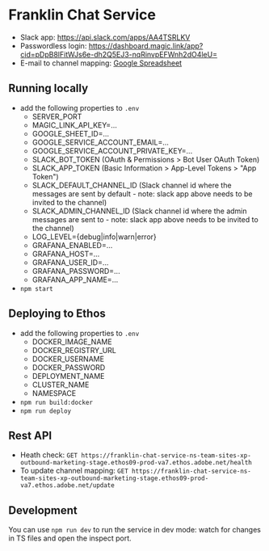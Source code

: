 # Franklin Chat Service
- Slack app: https://api.slack.com/apps/AA4TSRLKV
- Passwordless login: https://dashboard.magic.link/app?cid=pDpB8lFitWJs6e-dh2Q5EJ3-nqRinvpEFWnh2dO4leU=
- E-mail to channel mapping: [Google Spreadsheet](https://docs.google.com/spreadsheets/d/1ODgfW1hBKvVM1yBfMX06EBUpL_kPfUNMkctCuiNRoWw/edit?usp=sharing) 

## Running locally
- add the following properties to `.env`
  - SERVER_PORT
  - MAGIC_LINK_API_KEY=...
  - GOOGLE_SHEET_ID=...
  - GOOGLE_SERVICE_ACCOUNT_EMAIL=...
  - GOOGLE_SERVICE_ACCOUNT_PRIVATE_KEY=...
  - SLACK_BOT_TOKEN  (OAuth & Permissions > Bot User OAuth Token)
  - SLACK_APP_TOKEN (Basic Information > App-Level Tokens > "App Token")
  - SLACK_DEFAULT_CHANNEL_ID (Slack channel id where the messages are sent by default - note: slack app above needs to be invited to the channel)
  - SLACK_ADMIN_CHANNEL_ID (Slack channel id where the admin messages are sent to - note: slack app above needs to be invited to the channel)
  - LOG_LEVEL={debug|info|warn|error}
  - GRAFANA_ENABLED=...
  - GRAFANA_HOST=...
  - GRAFANA_USER_ID=...
  - GRAFANA_PASSWORD=...
  - GRAFANA_APP_NAME=...
- `npm start`

## Deploying to Ethos
- add the following properties to `.env`
  - DOCKER_IMAGE_NAME
  - DOCKER_REGISTRY_URL
  - DOCKER_USERNAME
  - DOCKER_PASSWORD
  - DEPLOYMENT_NAME
  - CLUSTER_NAME
  - NAMESPACE
- `npm run build:docker`
- `npm run deploy`

## Rest API
- Heath check: `GET https://franklin-chat-service-ns-team-sites-xp-outbound-marketing-stage.ethos09-prod-va7.ethos.adobe.net/health`
- To update channel mapping: `GET https://franklin-chat-service-ns-team-sites-xp-outbound-marketing-stage.ethos09-prod-va7.ethos.adobe.net/update`

## Development
You can use `npm run dev` to run the service in dev mode: watch for changes in TS files and open the inspect port.
